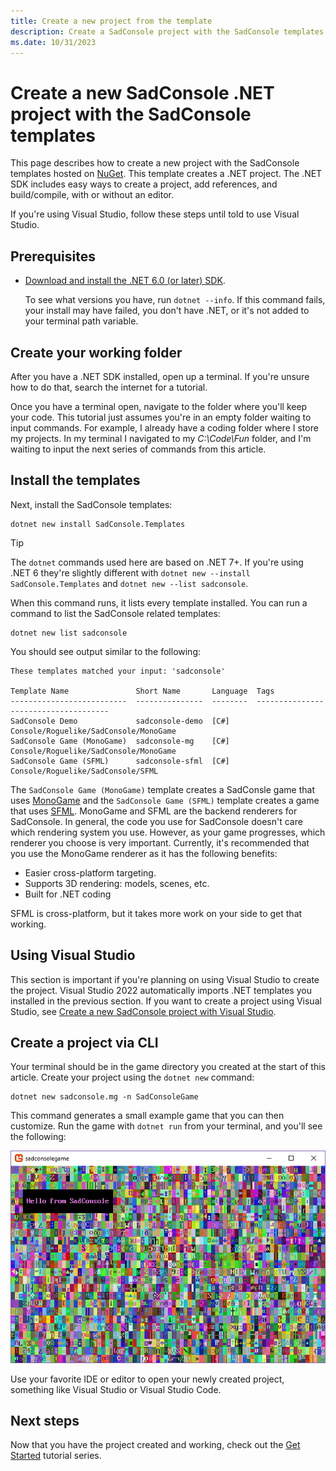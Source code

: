 ```yaml
---
title: Create a new project from the template
description: Create a SadConsole project with the SadConsole templates.
ms.date: 10/31/2023
---
```


# Create a new SadConsole .NET project with the SadConsole templates

This page describes how to create a new project with the SadConsole templates hosted on [NuGet](https://www.nuget.org/packages/SadConsole.Templates/). This template creates a .NET project. The .NET SDK includes easy ways to create a project, add references, and build/compile, with or without an editor.

If you're using Visual Studio, follow these steps until told to use Visual Studio.

## Prerequisites

- [Download and install the .NET 6.0 (or later) SDK](https://dotnet.microsoft.com/download/dotnet-core/6.0).

  To see what versions you have, run `dotnet --info`. If this command fails, your install may have failed, you don't have .NET, or it's not added to your terminal path variable.

## Create your working folder

After you have a .NET SDK installed, open up a terminal. If you're unsure how to do that, search the internet for a tutorial.

Once you have a terminal open, navigate to the folder where you'll keep your code. This tutorial just assumes you're in an empty folder waiting to input commands. For example, I already have a coding folder where I store my projects. In my terminal I navigated to my _C:\Code\Fun_ folder, and I'm waiting to input the next series of commands from this article.

## Install the templates

Next, install the SadConsole templates:

```shell
dotnet new install SadConsole.Templates
```

> [!TIP]
> The `dotnet` commands used here are based on .NET 7+. If you're using .NET 6 they're slightly different with `dotnet new --install SadConsole.Templates` and `dotnet new --list sadconsole`.

When this command runs, it lists every template installed. You can run a command to list the SadConsole related templates:

```shell
dotnet new list sadconsole
```

You should see output similar to the following:

```shell
These templates matched your input: 'sadconsole'

Template Name               Short Name       Language  Tags
--------------------------  ---------------  --------  -------------------------------------
SadConsole Demo             sadconsole-demo  [C#]      Console/Roguelike/SadConsole/MonoGame
SadConsole Game (MonoGame)  sadconsole-mg    [C#]      Console/Roguelike/SadConsole/MonoGame
SadConsole Game (SFML)      sadconsole-sfml  [C#]      Console/Roguelike/SadConsole/SFML
```

The `SadConsole Game (MonoGame)` template creates a SadConsle game that uses [MonoGame](https://www.monogame.net/) and the `SadConsole Game (SFML)` template creates a game that uses [SFML](https://www.sfml-dev.org/). MonoGame and SFML are the backend renderers for SadConsole. In general, the code you use for SadConsole doesn't care which rendering system you use. However, as your game progresses, which renderer you choose is very important. Currently, it's recommended that you use the MonoGame renderer as it has the following benefits:

- Easier cross-platform targeting.
- Supports 3D rendering: models, scenes, etc.
- Built for .NET coding

SFML is cross-platform, but it takes more work on your side to get that working.

## Using Visual Studio

This section is important if you're planning on using Visual Studio to create the project. Visual Studio 2022 automatically imports .NET templates you installed in the previous section. If you want to create a project using Visual Studio, see [Create a new SadConsole project with Visual Studio](getting-started-visualstudio.md).

## Create a project via CLI

Your terminal should be in the game directory you created at the start of this article. Create your project using the `dotnet new` command:

```shell
dotnet new sadconsole.mg -n SadConsoleGame
```

This command generates a small example game that you can then customize. Run the game with `dotnet run` from your terminal, and you'll see the following:

![a new console in sadconsole with hello text](images/getting-started-cli/hello-window.png)

Use your favorite IDE or editor to open your newly created project, something like Visual Studio or Visual Studio Code.

## Next steps

Now that you have the project created and working, check out the [Get Started](tutorials/getting-started/part-1-drawing.md) tutorial series.
